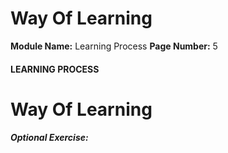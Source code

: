 <!--
 // Platform: Academy
// URL: https://academy.hackthebox.com/module/9/section/47
// Platform Version: V1
// Module ID: 9
// Module Name: Learning Process
// Module Difficulty: Fundamental
// Section ID: 47
// Section Title: Way Of Learning
// Page Title: Learning Process
// Page Number: 5
-->

# Way Of Learning

**Module Name:** Learning Process **Page Number:** 5

#### LEARNING PROCESS

# Way Of Learning

##### Optional Exercise:

####